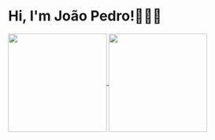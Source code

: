# Hi, I'm João Pedro!👋👨‍💻

<a href="https://github.com/jpbecker23/github-readme-stats">
  <img height=200 align="center" src="https://github-readme-stats.vercel.app/api?username=jpbecker23" />
</a>
<a href="https://github.com/jpbecker23/convoychat">
  <img height=200 align="center" src="https://github-readme-stats.vercel.app/api/top-langs?username=jpbecker23&theme=shadow_red&show_icons=true&layout=compact&langs_count=8&card_width=320" />
</a>
